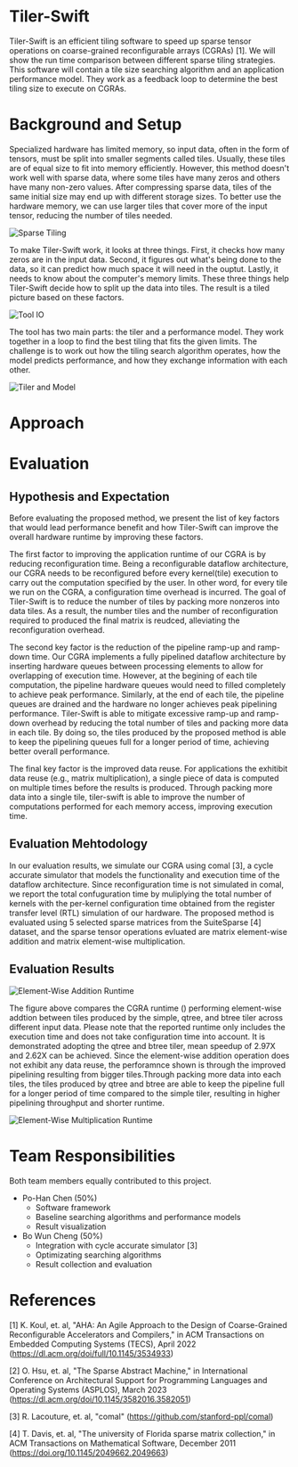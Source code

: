 # Tiler-Swift

Tiler-Swift is an efficient tiling software to speed up sparse tensor operations on coarse-grained reconfigurable arrays (CGRAs) [1]. We will show the run time comparison between different sparse tiling strategies. This software will contain a tile size searching algorithm and an application performance model. They work as a feedback loop to determine the best tiling size to execute on CGRAs.

# Background and Setup

Specialized hardware has limited memory, so input data, often in the form of tensors, must be split into smaller segments called tiles. Usually, these tiles are of equal size to fit into memory efficiently. However, this method doesn't work well with sparse data, where some tiles have many zeros and others have many non-zero values. After compressing sparse data, tiles of the same initial size may end up with different storage sizes. To better use the hardware memory, we can use larger tiles that cover more of the input tensor, reducing the number of tiles needed.

![Sparse Tiling](./img/sparse-tiling.png)

To make Tiler-Swift work, it looks at three things. First, it checks how many zeros are in the input data. Second, it figures out what's being done to the data, so it can predict how much space it will need in the ouptut. Lastly, it needs to know about the computer's memory limits. These three things help Tiler-Swift decide how to split up the data into tiles. The result is a tiled picture based on these factors.

![Tool IO](./img/tool-io.png)

The tool has two main parts: the tiler and a performance model. They work together in a loop to find the best tiling that fits the given limits. The challenge is to work out how the tiling search algorithm operates, how the model predicts performance, and how they exchange information with each other.

![Tiler and Model](./img/tiler-model.png)

# Approach

<!--

(approx 1-2 pages max)

Please describe your approach.  Please be brief (about a page or so max), but your description should be sufficiently detailed to provide the course staff a basic understanding of your approach. It might be very useful to include a figure here illustrating components of the system and/or their mapping to parallel hardware/or a DNN architecture.

* If your project involved optimizing code. Please describe the process of how you iterated toward a solution (what measurements did you make) What did you try that did not work? How to parts of the problem map to cores, threads, or vector lanes?

* If your project involved optimizing a DNN architecture, you could describe the architecture here, and be sure to provide intuition about how your model architecture choices were motivated by your goals.

* __If your project involved started with an existing piece of code or DNN model, please clearly describe what you started with here, so it's clear what work you actually did in your project. e.g., "We started with this codebase and made these changes..."__
-->

# Evaluation

## Hypothesis and Expectation

Before evaluating the proposed method, we present the list of key factors that would lead performance benefit and how Tiler-Swift can improve the overall hardware runtime by improving these factors. 

The first factor to improving the application runtime of our CGRA is by reducing reconfiguration time. Being a reconfigurable dataflow architecture, our CGRA needs to be reconfigured before every kernel(tile) execution to carry out the computation specified by the user. In other word, for every tile we run on the CGRA, a configuration time overhead is incurred. The goal of Tiler-Swift is to reduce the number of tiles by packing more nonzeros into data tiles.  As a result, the number tiles and the number of reconfiguration required to produced the final matrix is reudced, alleviating the reconfiguration overhead.

The second key factor is the reduction of the pipeline ramp-up and ramp-down time. Our CGRA implements a fully pipelined dataflow architecture by inserting hardware queues between processing elements to allow for overlapping of execution time. However, at the begining of each tile computation, the pipeline hardware queues would need to filled completely to achieve peak performance. Similarly, at the end of each tile, the pipeline queues are drained and the hardware no longer achieves peak pipelining performance. Tiler-Swift is able to mitigate excessive ramp-up and ramp-down overhead by reducing the total number of tiles and packing more data in each tile. By doing so, the tiles produced by the proposed method is able to keep the pipelining queues full for a longer period of time, achieving better overall performance.

The final key factor is the improved data reuse. For applications the exhitibit data reuse (e.g., matrix multiplication), a single piece of data is computed on multiple times before the results is produced. Through packing more data into a single tile, tiler-swift is able to improve the number of computations performed for each memory access, improving execution time.

## Evaluation Mehtodology

In our evaluation results, we simulate our CGRA using comal [3], a cycle accurate simulator that models the functionality and execution time of the dataflow architecture. Since reconfiguration time is not simulated in comal, we report the total confuguration time by muliplying the total number of kernels with the per-kernel configuration time obtained from the register transfer level (RTL) simulation of our hardware. The proposed method is evaluated using 5 selected sparse matrices from the SuiteSparse [4] dataset, and the sparse tensor operations evluated are matrix element-wise addition and matrix element-wise multiplication.

## Evaluation Results

![Element-Wise Addition Runtime](./img/elemadd_runtime.png)

The figure above compares the CGRA runtime () performing element-wise addtion between tiles produced by the simple, qtree, and btree tiler across different input data. Please note that the reported runtime only includes the execution time and does not take configuration time into account. It is demonstrated adopting the qtree and btree tiler, mean speedup of 2.97X and 2.62X can be achieved. Since the element-wise addition operation does not exhibit any data reuse, the perforamnce shown is through the improved pipelining resulting from bigger tiles.Through packing more data into each tiles, the tiles produced by qtree and btree are able to keep the pipeline full for a longer period of time compared to the simple tiler, resulting in higher pipelining throughput and shorter runtime.


![Element-Wise Multiplication Runtime](./img/elemmul_runtime.png)



<!--

    Additional questions that Kayvon & TAs want us to address

    * do more complex perf model, does that help with tiling results? how does it scale
    * does complex searching algorithm actually give you better results? can I just run brute force overnight, and it gives you best results?
-->


<!--

(as many pages as needed to make the points you want to make)

To the staff, this is the most important part of the writeup. Begin by providing your own definition of success (this should be in terms of your goals). In other words, re-iterate the question you were trying to answer, or the performance boost you were hoping to obtain. Then describe what data/experiment needs to be run to provide evidence that the goals were either met or not met.

Now describe the relevant parts of your experimental setup. What were the baseline algorithms? What machine was a performance test run on? What did you measure? What was the dataset used?  If you have a programming abstraction project, the experimental setup might include a description of the programs you implemented expressed using the API.

Finally, I want to see the results of an experiment that demonstrate success (or failure) to meet goals. Sometimes great projects fail to meet their goals, or falsify a hypothesis, but they still do a great job in the scientific process of verifying this.

This might include:

* Provide graphs of speedup or execution time?
* Compare total flops or model size
* Compare precision and recall of a model.
* Demonstrate that a 3D NeRF model was obtained, show output images of sufficient quality, etc.

IMPORTANT: In this writeup, I want you to interpret your graphs and numbers for me. What this means will be project dependent, but I want you to consider questions such as: Why does the graph look like it does? Does it make sense to you? What limited your speedup? Is it a lack of parallelism? (dependencies) Communication or synchronization overhead? Data transfer (memory-bound or bus transfer bound)? If a model is performing well, what are it's failure cases? When does it fail to generalize.

As you answer these questions, provide data and measurements to support your conclusions. If you are merely speculating, please state this explicitly. Performing a solid analysis of your implementation is a good way to pick up credit even if your optimization efforts did not yield the performance you were hoping for.
-->


# Team Responsibilities

<!--
Please provide a [very short] breakdown of which parts of the project were performed by each team member. In general we hope to (and intend to) give all team members the same grade, but we still want to know what everyone worked on and what their role was.   
-->

Both team members equally contributed to this project.
* Po-Han Chen (50%)
    * Software framework
    * Baseline searching algorithms and performance models
    * Result visualization
* Bo Wun Cheng (50%)
    * Integration with cycle accurate simulator [3]
    * Optimizating searching algorithms
    * Result collection and evaluation

# References
[1] K. Koul, et. al, "AHA: An Agile Approach to the Design of Coarse-Grained Reconfigurable Accelerators and Compilers," in ACM Transactions on Embedded Computing Systems (TECS), April 2022 (https://dl.acm.org/doi/full/10.1145/3534933)

[2] O. Hsu, et. al, "The Sparse Abstract Machine," in International Conference on Architectural Support for Programming Languages and Operating Systems (ASPLOS), March 2023 (https://dl.acm.org/doi/10.1145/3582016.3582051)

[3] R. Lacouture, et. al, "comal" (https://github.com/stanford-ppl/comal)

[4] T. Davis, et. al, "The university of Florida sparse matrix collection," in ACM Transactions on Mathematical Software, December 2011 (https://doi.org/10.1145/2049662.2049663)


